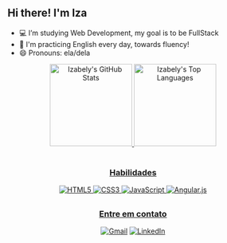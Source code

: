 ## Hi there! I'm Iza

- 💻 I’m studying Web Development, my goal is to be FullStack
- 💬 I'm practicing English every day, towards fluency!
- 😄 Pronouns: ela/dela

<div align="center">
        <a href="https://github.com/izabelydev/github-readme-stats"><img height="165em" alt="Izabely's GitHub Stats" src="https://github-readme-stats.vercel.app/api?username=izabelydev&show_icons=true&theme=dracula">
        <a href="https://github.com/izabelydev/github-readme-stats"><img height="165em" alt="Izabely's Top Languages" src="https://github-readme-stats.vercel.app/api/top-langs/?username=izabelydev&layout=donut&theme=dracula">
</div>
     
<div style="display: inline_block" align="center"><br>     
<h3>Habilidades</h3>
        
![HTML5](https://img.shields.io/badge/HTML5-E34F26?style=for-the-badge&logo=html5&logoColor=white)
![CSS3](https://img.shields.io/badge/CSS3-1572B6?style=for-the-badge&logo=css3&logoColor=white)
![JavaScript](https://img.shields.io/badge/JavaScript-F7DF1E?style=for-the-badge&logo=javascript&logoColor=black)
![Angular.js](https://img.shields.io/badge/angular-%23E23237.svg?style=for-the-badge&logo=angular&logoColor=white)
</div>

##  
<div align="center">
<h3>Entre em contato</h3>
        
<!--[![Perfil DIO](https://img.shields.io/badge/-Meu%20Perfil%20na%20DIO-30A3DC?style=for-the-badge)](https://web.dio.me/users/izabelylrnc/)-->
[![Gmail](https://img.shields.io/badge/Gmail-D14836?style=for-the-badge&logo=gmail&logoColor=white)](mailto:izabelylrnc@gmail.com)
[![LinkedIn]( 	https://img.shields.io/badge/LinkedIn-0077B5?style=for-the-badge&logo=linkedin&logoColor=white)](https://www.linkedin.com/in/izabely-louren%C3%A7o-4ab870182/)
    </div>
